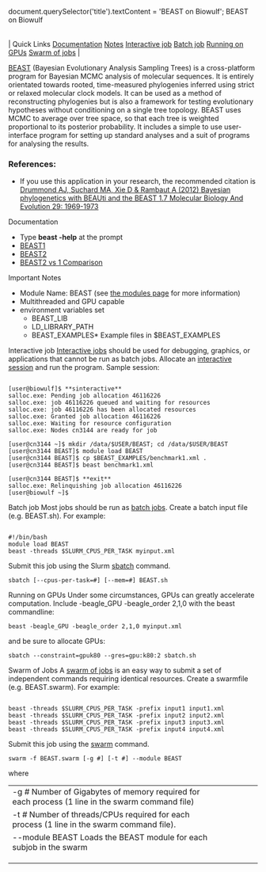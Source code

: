 

document.querySelector('title').textContent = 'BEAST on Biowulf';
BEAST on Biowulf


|  |
| --- |
| 
Quick Links
[Documentation](#doc)
[Notes](#notes)
[Interactive job](#int)
[Batch job](#sbatch)
[Running on GPUs](#gpu)
[Swarm of jobs](#swarm)
 |



[BEAST](http://beast2.org/) (Bayesian Evolutionary Analysis
 Sampling Trees) is a cross-platform program for Bayesian MCMC analysis of
 molecular sequences. It is entirely orientated towards rooted, time-measured
 phylogenies inferred using strict or relaxed molecular clock models. It can be
 used as a method of reconstructing phylogenies but is also a framework for
 testing evolutionary hypotheses without conditioning on a single tree topology.
 BEAST uses MCMC to average over tree space, so that each tree is weighted
 proportional to its posterior probability. It includes a simple to use
 user-interface program for setting up standard analyses and a suit of programs
 for analysing the results.



### References:


* If you use this application in your research, the recommended citation is [Drummond AJ, Suchard MA, Xie D & Rambaut A (2012) Bayesian phylogenetics with BEAUti and the BEAST 1.7 Molecular Biology And Evolution 29: 1969-1973](http://mbe.oxfordjournals.org/content/29/8/1969)


Documentation
* Type **beast -help** at the prompt
* [BEAST1](http://beast.community/)
* [BEAST2](http://beast2.org/)
* [BEAST2 vs 1 Comparison](https://www.beast2.org/features/)


Important Notes
* Module Name: BEAST (see [the modules page](/apps/modules.html) for more information)
* Multithreaded and GPU capable
* environment variables set 
	+ BEAST\_LIB
	+ LD\_LIBRARY\_PATH
	+ BEAST\_EXAMPLES* Example files in $BEAST\_EXAMPLES



Interactive job
[Interactive jobs](/docs/userguide.html#int) should be used for debugging, graphics, or applications that cannot be run as batch jobs.
Allocate an [interactive session](/docs/userguide.html#int) and run the program. Sample session:



```

[user@biowulf]$ **sinteractive**
salloc.exe: Pending job allocation 46116226
salloc.exe: job 46116226 queued and waiting for resources
salloc.exe: job 46116226 has been allocated resources
salloc.exe: Granted job allocation 46116226
salloc.exe: Waiting for resource configuration
salloc.exe: Nodes cn3144 are ready for job

[user@cn3144 ~]$ mkdir /data/$USER/BEAST; cd /data/$USER/BEAST
[user@cn3144 BEAST]$ module load BEAST
[user@cn3144 BEAST]$ cp $BEAST_EXAMPLES/benchmark1.xml .
[user@cn3144 BEAST]$ beast benchmark1.xml

[user@cn3144 BEAST]$ **exit**
salloc.exe: Relinquishing job allocation 46116226
[user@biowulf ~]$

```


Batch job
Most jobs should be run as [batch jobs](/docs/userguide.html#submit).
Create a batch input file (e.g. BEAST.sh). For example:



```

#!/bin/bash
module load BEAST
beast -threads $SLURM_CPUS_PER_TASK myinput.xml

```

Submit this job using the Slurm [sbatch](/docs/userguide.html) command.



```
sbatch [--cpus-per-task=#] [--mem=#] BEAST.sh
```

Running on GPUs
Under some circumstances, GPUs can greatly accelerate computation. Include -beagle\_GPU -beagle\_order 2,1,0 with the beast commandline:



```
beast -beagle_GPU -beagle_order 2,1,0 myinput.xml
```

and be sure to allocate GPUs:



```
sbatch --constraint=gpuk80 --gres=gpu:k80:2 sbatch.sh
```

Swarm of Jobs 
A [swarm of jobs](/apps/swarm.html) is an easy way to submit a set of independent commands requiring identical resources.
Create a swarmfile (e.g. BEAST.swarm). For example:



```

beast -threads $SLURM_CPUS_PER_TASK -prefix input1 input1.xml
beast -threads $SLURM_CPUS_PER_TASK -prefix input2 input2.xml
beast -threads $SLURM_CPUS_PER_TASK -prefix input3 input3.xml
beast -threads $SLURM_CPUS_PER_TASK -prefix input4 input4.xml

```

Submit this job using the [swarm](/apps/swarm.html) command.



```
swarm -f BEAST.swarm [-g #] [-t #] --module BEAST
```

where


|  |  |  |  |  |  |
| --- | --- | --- | --- | --- | --- |
| -g *#*  Number of Gigabytes of memory required for each process (1 line in the swarm command file)
 | -t *#* Number of threads/CPUs required for each process (1 line in the swarm command file).
 | --module BEAST Loads the BEAST module for each subjob in the swarm 
 | |
 | |
 | |









